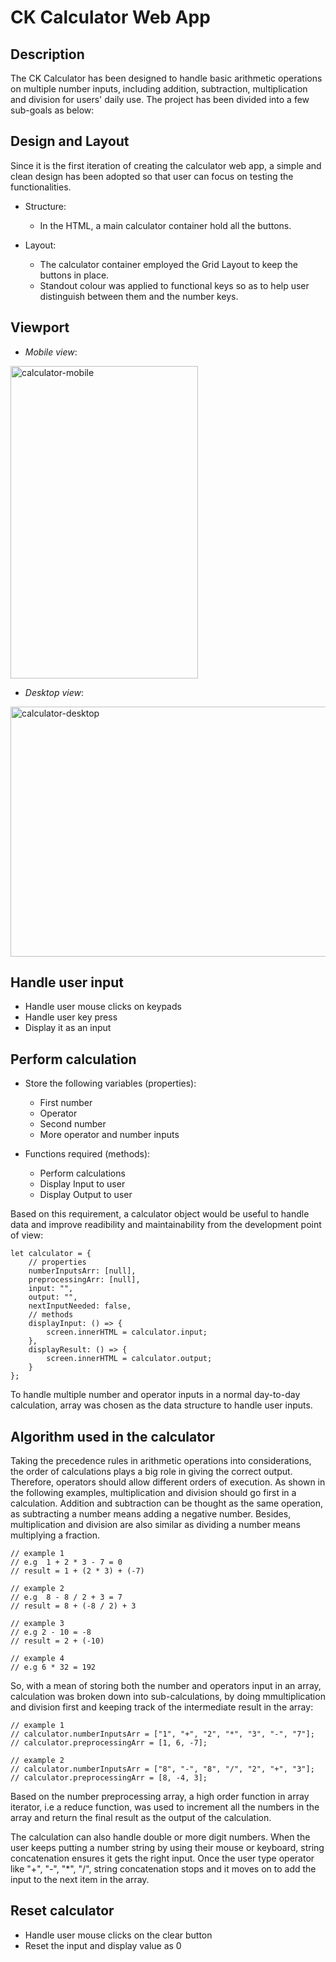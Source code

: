 # CK Calculator Web App

## Description
The CK Calculator has been designed to handle basic arithmetic operations on multiple number inputs, including addition, subtraction, multiplication and division for users' daily use. The project has been divided into a few sub-goals as below:

## Design and Layout
Since it is the first iteration of creating the calculator web app, a simple and clean design has been adopted so that user can focus on testing the functionalities.

- Structure:
    - In the HTML, a main calculator container hold all the buttons.

- Layout:
    - The calculator container employed the Grid Layout to keep the buttons in place.
    - Standout colour was applied to functional keys so as to help user distinguish between them and the number keys.
## Viewport
- <em>Mobile view</em>:
<img height="500" width="300" alt="calculator-mobile" src="https://user-images.githubusercontent.com/87203804/177202605-b13eb2eb-f183-4e09-a77c-4897f8a3e890.png">

- <em>Desktop view</em>:
<img height="400" width="800" alt="calculator-desktop" src="https://user-images.githubusercontent.com/87203804/177201196-eb352048-f5c5-4c8f-80e7-5a7c2de2a53b.png">


## Handle user input

- Handle user mouse clicks on keypads
- Handle user key press
- Display it as an input


## Perform calculation

- Store the following variables (properties):
    - First number
    - Operator
    - Second number
    - More operator and number inputs

- Functions required (methods):
    - Perform calculations
    - Display Input to user
    - Display Output to user


Based on this requirement, a calculator object would be useful to handle data and improve readibility and maintainability from the development point of view:

```
let calculator = {
    // properties
    numberInputsArr: [null],
    preprocessingArr: [null],
    input: "",
    output: "",
    nextInputNeeded: false,
    // methods
    displayInput: () => {
        screen.innerHTML = calculator.input;
    },
    displayResult: () => {
        screen.innerHTML = calculator.output;
    }
};

```

To handle multiple number and operator inputs in a normal day-to-day calculation, array was chosen as the data structure to handle user inputs. 


## Algorithm used in the calculator
Taking the precedence rules in arithmetic operations into considerations, the order of calculations plays a big role in giving the correct output. Therefore, operators should allow different orders of execution. As shown in the following examples, multiplication and division should go first in a calculation. Addition and subtraction can be thought as the same operation, as subtracting a number means adding a negative number. Besides, multiplication and division are also similar as dividing a number means multiplying a fraction.

```
// example 1
// e.g  1 + 2 * 3 - 7 = 0
// result = 1 + (2 * 3) + (-7)

// example 2
// e.g  8 - 8 / 2 + 3 = 7
// result = 8 + (-8 / 2) + 3

// example 3
// e.g 2 - 10 = -8
// result = 2 + (-10)

// example 4
// e.g 6 * 32 = 192

```

So, with a mean of storing both the number and operators input in an array, calculation was broken down into sub-calculations, by doing mmultiplication and division first and keeping track of the intermediate result in the array:

```
// example 1
// calculator.numberInputsArr = ["1", "+", "2", "*", "3", "-", "7"];
// calculator.preprocessingArr = [1, 6, -7];

// example 2
// calculator.numberInputsArr = ["8", "-", "8", "/", "2", "+", "3"];
// calculator.preprocessingArr = [8, -4, 3];
```

Based on the number preprocessing array, a high order function in array iterator, i.e a reduce function, was used to increment all the numbers in the array and return the final result as the output of the calculation.

The calculation can also handle double or more digit numbers. When the user keeps putting a number string by using their mouse or keyboard, string concatenation ensures it gets the right input. Once the user type operator like "+", "-", "*", "/", string concatenation stops and it moves on to add the input to the next item in the array.

## Reset calculator

- Handle user mouse clicks on the clear button
- Reset the input and display value as 0
